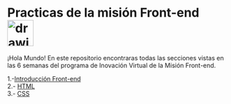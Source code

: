 # Practicas de la misión Front-end <img src="https://media.giphy.com/media/xs7ehQ7uKOxzD3P0Ex/giphy.gif" alt="drawing" width="60"/>

¡Hola Mundo! En este repositorio encontraras todas las secciones vistas en las 6 semanas del programa de Inovación Virtual de la Misión Front-end.

1.-[Introducción Front-end](https://github.com/Marco01nD/PracticasFrontEnd/tree/master/Intro%20Front-end)<br>
2.- [HTML](https://github.com/Marco01nD/PracticasFrontEnd/tree/master/Practicas%20HTML)<br>
3.- [CSS](https://github.com/Marco01nD/PracticasFrontEnd/tree/master/Pr%C3%A1cticas%20CSS)<br>



